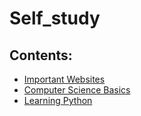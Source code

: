 # Self_study
## Contents:
- [Important Websites](#important-websites)
- [Computer Science Basics](#computer-science-basics)
- [Learning Python](#learning-python)
